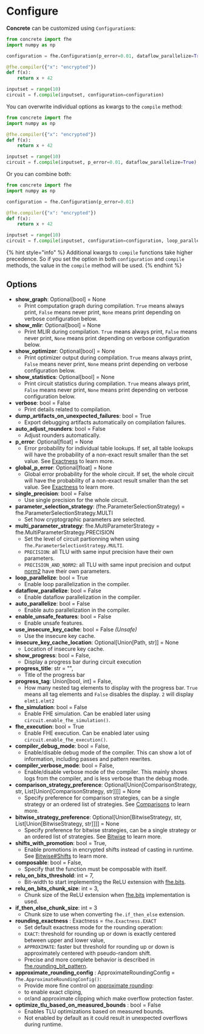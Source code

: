 # Configure

**Concrete** can be customized using `Configuration`s:

```python
from concrete import fhe
import numpy as np

configuration = fhe.Configuration(p_error=0.01, dataflow_parallelize=True)

@fhe.compiler({"x": "encrypted"})
def f(x):
    return x + 42

inputset = range(10)
circuit = f.compile(inputset, configuration=configuration)
```

You can overwrite individual options as kwargs to the `compile` method:

```python
from concrete import fhe
import numpy as np

@fhe.compiler({"x": "encrypted"})
def f(x):
    return x + 42

inputset = range(10)
circuit = f.compile(inputset, p_error=0.01, dataflow_parallelize=True)
```

Or you can combine both:

```python
from concrete import fhe
import numpy as np

configuration = fhe.Configuration(p_error=0.01)

@fhe.compiler({"x": "encrypted"})
def f(x):
    return x + 42

inputset = range(10)
circuit = f.compile(inputset, configuration=configuration, loop_parallelize=True)
```

{% hint style="info" %}
Additional kwargs to `compile` functions take higher precedence. So if you set the option in both `configuration` and `compile` methods, the value in the `compile` method will be used.
{% endhint %}

## Options

* **show\_graph**: Optional\[bool] = None
  * Print computation graph during compilation. `True` means always print, `False` means never print, `None` means print depending on verbose configuration below.
* **show\_mlir**: Optional\[bool] = None
  * Print MLIR during compilation. `True` means always print, `False` means never print, `None` means print depending on verbose configuration below.
* **show\_optimizer**: Optional\[bool] = None
  * Print optimizer output during compilation. `True` means always print, `False` means never print, `None` means print depending on verbose configuration below.
* **show\_statistics**: Optional\[bool] = None
  * Print circuit statistics during compilation. `True` means always print, `False` means never print, `None` means print depending on verbose configuration below.
* **verbose**: bool = False
  * Print details related to compilation.
* **dump\_artifacts\_on\_unexpected\_failures**: bool = True
  * Export debugging artifacts automatically on compilation failures.
* **auto\_adjust\_rounders**: bool = False
  * Adjust rounders automatically.
* **p\_error**: Optional\[float] = None
  * Error probability for individual table lookups. If set, all table lookups will have the probability of a non-exact result smaller than the set value. See [Exactness](../core-features/table\_lookups.md#table-lookup-exactness) to learn more.
* **global\_p\_error**: Optional\[float] = None
  * Global error probability for the whole circuit. If set, the whole circuit will have the probability of a non-exact result smaller than the set value. See [Exactness](../core-features/table\_lookups.md#table-lookup-exactness) to learn more.
* **single\_precision**: bool = False
  * Use single precision for the whole circuit.
* **parameter\_selection\_strategy**: (fhe.ParameterSelectionStrategy) = fhe.ParameterSelectionStrategy.MULTI
  * Set how cryptographic parameters are selected.
* **multi\_parameter\_strategy**: fhe.MultiParameterStrategy = fhe.MultiParameterStrategy.PRECISION
  * Set the level of circuit partionning when using `fhe.ParameterSelectionStrategy.MULTI`.
  * `PRECISION`: all TLU with same input precision have their own parameters.
  * `PRECISION_AND_NORM2`: all TLU with same input precision and output [norm2](../../compilers/concrete-optimizer/v0-parameters/) have their own parameters.
* **loop\_parallelize**: bool = True
  * Enable loop parallelization in the compiler.
* **dataflow\_parallelize**: bool = False
  * Enable dataflow parallelization in the compiler.
* **auto\_parallelize**: bool = False
  * Enable auto parallelization in the compiler.
* **enable\_unsafe\_features**: bool = False
  * Enable unsafe features.
* **use\_insecure\_key\_cache**: bool = False _(Unsafe)_
  * Use the insecure key cache.
* **insecure\_key\_cache\_location**: Optional\[Union\[Path, str]] = None
  * Location of insecure key cache.
* **show\_progress**: bool = False,
  * Display a progress bar during circuit execution
* **progress\_title**: str = "",
  * Title of the progress bar
* **progress\_tag**: Union\[bool, int] = False,
  * How many nested tag elements to display with the progress bar. `True` means all tag elements and `False` disables the display. `2` will display `elmt1.elmt2`
* **fhe\_simulation**: bool = False
  * Enable FHE simulation. Can be enabled later using `circuit.enable_fhe_simulation()`.
* **fhe\_execution**: bool = True
  * Enable FHE execution. Can be enabled later using `circuit.enable_fhe_execution()`.
* **compiler\_debug\_mode**: bool = False,
  * Enable/disable debug mode of the compiler. This can show a lot of information, including passes and pattern rewrites.
* **compiler\_verbose\_mode**: bool = False,
  * Enable/disable verbose mode of the compiler. This mainly shows logs from the compiler, and is less verbose than the debug mode.
* **comparison\_strategy\_preference**: Optional\[Union\[ComparisonStrategy, str, List\[Union\[ComparisonStrategy, str]]]] = None
  * Specify preference for comparison strategies, can be a single strategy or an ordered list of strategies. See [Comparisons](../core-features/comparisons.md) to learn more.
* **bitwise\_strategy\_preference**: Optional\[Union\[BitwiseStrategy, str, List\[Union\[BitwiseStrategy, str]]]] = None
  * Specify preference for bitwise strategies, can be a single strategy or an ordered list of strategies. See [Bitwise](../core-features/bitwise.md) to learn more.
* **shifts\_with\_promotion**: bool = True,
  * Enable promotions in encrypted shifts instead of casting in runtime. See [Bitwise#Shifts](../core-features/bitwise.md#Shifts) to learn more.
* **composable**: bool = False,
  * Specify that the function must be composable with itself.
* **relu\_on\_bits\_threshold**: int = 7,
  * Bit-width to start implementing the ReLU extension with [fhe.bits](../core-features/bit\_extraction.md).
* **relu\_on\_bits\_chunk\_size**: int = 3,
  * Chunk size of the ReLU extension when [fhe.bits](../core-features/bit\_extraction.md) implementation is used.
* **if\_then\_else\_chunk\_size**: int = 3
  * Chunk size to use when converting `fhe.if_then_else` extension.
* **rounding\_exactness** : Exactness = `fhe.Exactness.EXACT`
  * Set default exactness mode for the rounding operation:
  * `EXACT`: threshold for rounding up or down is exactly centered between upper and lower value,
  * `APPROXIMATE`: faster but threshold for rounding up or down is approximately centered with pseudo-random shift.
  * Precise and more complete behavior is described in [fhe.rounding\_bit\_pattern](../core-features/rounding.md).
* **approximate\_rounding\_config** : ApproximateRoundingConfig = `fhe.ApproximateRoundingConfig()`:
  * Provide more fine control on [approximate rounding](../core-features/rounding.md#approximate-rounding-features):
  * to enable exact cliping,
  * or/and approximate clipping which make overflow protection faster.
* **optimize_tlu_based_on_measured_bounds** : bool = False
  * Enables TLU optimizations based on measured bounds.
  * Not enabled by default as it could result in unexpected overflows during runtime.
